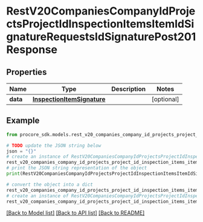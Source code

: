 # RestV20CompaniesCompanyIdProjectsProjectIdInspectionItemsItemIdSignatureRequestsIdSignaturePost201Response


## Properties

Name | Type | Description | Notes
------------ | ------------- | ------------- | -------------
**data** | [**InspectionItemSignature**](InspectionItemSignature.md) |  | [optional] 

## Example

```python
from procore_sdk.models.rest_v20_companies_company_id_projects_project_id_inspection_items_item_id_signature_requests_id_signature_post201_response import RestV20CompaniesCompanyIdProjectsProjectIdInspectionItemsItemIdSignatureRequestsIdSignaturePost201Response

# TODO update the JSON string below
json = "{}"
# create an instance of RestV20CompaniesCompanyIdProjectsProjectIdInspectionItemsItemIdSignatureRequestsIdSignaturePost201Response from a JSON string
rest_v20_companies_company_id_projects_project_id_inspection_items_item_id_signature_requests_id_signature_post201_response_instance = RestV20CompaniesCompanyIdProjectsProjectIdInspectionItemsItemIdSignatureRequestsIdSignaturePost201Response.from_json(json)
# print the JSON string representation of the object
print(RestV20CompaniesCompanyIdProjectsProjectIdInspectionItemsItemIdSignatureRequestsIdSignaturePost201Response.to_json())

# convert the object into a dict
rest_v20_companies_company_id_projects_project_id_inspection_items_item_id_signature_requests_id_signature_post201_response_dict = rest_v20_companies_company_id_projects_project_id_inspection_items_item_id_signature_requests_id_signature_post201_response_instance.to_dict()
# create an instance of RestV20CompaniesCompanyIdProjectsProjectIdInspectionItemsItemIdSignatureRequestsIdSignaturePost201Response from a dict
rest_v20_companies_company_id_projects_project_id_inspection_items_item_id_signature_requests_id_signature_post201_response_from_dict = RestV20CompaniesCompanyIdProjectsProjectIdInspectionItemsItemIdSignatureRequestsIdSignaturePost201Response.from_dict(rest_v20_companies_company_id_projects_project_id_inspection_items_item_id_signature_requests_id_signature_post201_response_dict)
```
[[Back to Model list]](../README.md#documentation-for-models) [[Back to API list]](../README.md#documentation-for-api-endpoints) [[Back to README]](../README.md)


